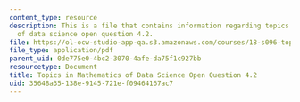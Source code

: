 ```yaml
---
content_type: resource
description: This is a file that contains information regarding topics in mathematics
  of data science open question 4.2.
file: https://ol-ocw-studio-app-qa.s3.amazonaws.com/courses/18-s096-topics-in-mathematics-of-data-science-fall-2015/35648a35138e9145721ef09464167ac7_MIT18_S096F15_Open4.2.pdf
file_type: application/pdf
parent_uid: 0de775e0-4bc2-3070-4afe-da75f1c927bb
resourcetype: Document
title: Topics in Mathematics of Data Science Open Question 4.2
uid: 35648a35-138e-9145-721e-f09464167ac7
---
```

